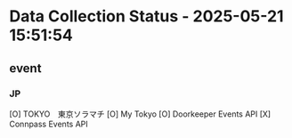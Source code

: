 # Data Collection Status - 2025-05-21 15:51:54

## event
### JP
[O] TOKYO　東京ソラマチ
[O] My Tokyo
[O] Doorkeeper Events API
[X] Connpass Events API

